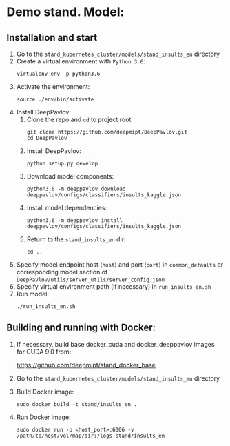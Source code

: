 # Demo stand. Model: 

## Installation and start
1. Go to the `stand_kubernetes_cluster/models/stand_insults_en` directory
2. Create a virtual environment with `Python 3.6`:
    ```
    virtualenv env -p python3.6
    ```
3. Activate the environment:
    ```
    source ./env/bin/activate
    ```
4. Install DeepPavlov:
    1. Clone the repo and `cd` to project root
        ```
        git clone https://github.com/deepmipt/DeepPavlov.git
        cd DeepPavlov
        ```
    2. Install DeepPavlov:
        ```
        python setup.py develop
        ```
    3. Download model components:
        ```
        python3.6 -m deeppavlov download deeppavlov/configs/classifiers/insults_kaggle.json
        ```
    4. Install model dependencies:
        ```
        python3.6 -m deeppavlov install deeppavlov/configs/classifiers/insults_kaggle.json
        ```
    5. Return to the `stand_insults_en` dir:
        ```
        cd ..
        ```
5. Specify model endpoint host (`host`) and port (`port`) in `common_defaults` or corresponding model section of `DeepPavlov/utils/server_utils/server_config.json`
6. Specify virtual environment path (if necessary) in `run_insults_en.sh`
7. Run model:
    ```
    ./run_insults_en.sh
    ```

## Building and running with Docker:
1. If necessary, build base docker_cuda and docker_deeppavlov images for CUDA 9.0 from:

   https://github.com/deepmipt/stand_docker_base
  
2. Go to the `stand_kubernetes_cluster/models/stand_insults_en` directory

3. Build Docker image:
   ```
   sudo docker build -t stand/insults_en .
   ```
4. Run Docker image:
   ```
   sudo docker run -p <host_port>:6006 -v /path/to/host/vol/map/dir:/logs stand/insults_en
   ```